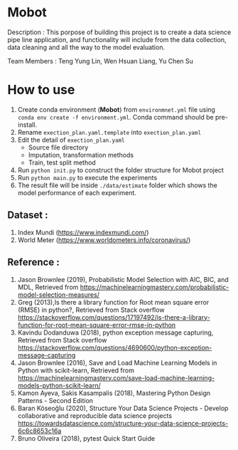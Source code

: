 # Mobot
Description : This porpose of building this project is to create a data science pipe line application,
and functionality will include from the data collection, data cleaning and all the way to the model evaluation.

Team Members : Teng Yung Lin, Wen Hsuan Liang, Yu Chen Su

# How to use

1. Create conda environment (**Mobot**) from `environmnet.yml` file using `conda env create -f environment.yml`. Conda command should be pre-install.
2. Rename `exection_plan.yaml.template` into `exection_plan.yaml`
3. Edit the detail of `exection_plan.yaml`
    - Source file directory
    - Imputation, transformation methods
    - Train, test split method
4. Run `python init.py` to construct the folder structure for Mobot project
5. Run `python main.py` to execute the experiments
6. The result file will be inside `./data/estimate` folder which shows the model performance of each experiment.

## Dataset :
1. Index Mundi (https://www.indexmundi.com/) 
2. World Meter (https://www.worldometers.info/coronavirus/)

## Reference :
1. Jason Brownlee (2019), Probabilistic Model Selection with AIC, BIC, and MDL, Retrieved from https://machinelearningmastery.com/probabilistic-model-selection-measures/
2. Greg (2013),Is there a library function for Root mean square error (RMSE) in python?, Retrieved from Stack overflow
https://stackoverflow.com/questions/17197492/is-there-a-library-function-for-root-mean-square-error-rmse-in-python
3. Kavindu Dodanduwa (2018), python exception message capturing, Retrieved from Stack overflow
https://stackoverflow.com/questions/4690600/python-exception-message-capturing
4. Jason Brownlee (2016), Save and Load Machine Learning Models in Python with scikit-learn, Retrieved from
https://machinelearningmastery.com/save-load-machine-learning-models-python-scikit-learn/
5. Kamon Ayeva, Sakis Kasampalis (2018), Mastering Python Design Patterns - Second Edition
6. Baran Köseoğlu (2020), Structure Your Data Science Projects - Develop collaborative and reproducible data science projects
https://towardsdatascience.com/structure-your-data-science-projects-6c6c8653c16a
7. Bruno Oliveira (2018), pytest Quick Start Guide




